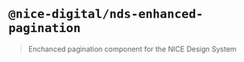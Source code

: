 # `@nice-digital/nds-enhanced-pagination`

> Enchanced pagination component for the NICE Design System
